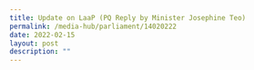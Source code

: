 ```yaml
---
title: Update on LaaP (PQ Reply by Minister Josephine Teo)
permalink: /media-hub/parliament/14020222
date: 2022-02-15
layout: post
description: ""
---
```

